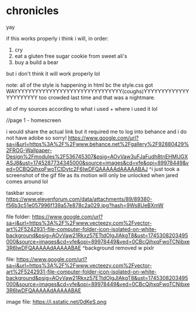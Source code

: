 # chronicles
yay

if this works properly i think i will, in order:
1. cry
2. eat a gluten free sugar cookie from sweet ali's
3. buy a build a bear

but i don't think it will work properly lol

note: all of the style is happening in html bc the style.css got WAYYYYYYYYYYYYYYYYYYYYYYYYYYYYYYY(coughs)YYYYYYYYYYYYYYYYYYYYYY too crowded last time and that was a nightmare.




all of my sources according to what i used + where i used it lol

//page 1 - homescreen 

i would share the actual link but it required me to log into behance and i do not have adobe so sorry!
https://www.google.com/url?sa=i&url=https%3A%2F%2Fwww.behance.net%2Fgallery%2F92880429%2FROG-Wallpaper-Design%2Fmodules%2F536745307&psig=AOvVaw3uFJaFudh8tnEHMUGXASJ8&ust=1745287734345000&source=images&cd=vfe&opi=89978449&ved=0CBQQjhxqFwoTCIDvtc2F6IwDFQAAAAAdAAAAABAJ 
^i just took a screenshot of the gif file as its motion will only be unlocked when jared comes around lol

taskbar source:
https://www.elevenforum.com/data/attachments/89/89380-f56b3c51e057996f139a57e878c2a029.jpg?hash=9Ws8UeBXmW

file folder:
https://www.google.com/url?sa=i&url=https%3A%2F%2Fwww.vecteezy.com%2Fvector-art%2F5242931-file-computer-folder-icon-isolated-on-white-background&psig=AOvVaw21Rkxz57ETtdOlgJlAkgT8&ust=1745308203495000&source=images&cd=vfe&opi=89978449&ved=0CBcQjhxqFwoTCNibxe3R6IwDFQAAAAAdAAAAABAE 
^background removed w pixlr

file:
https://www.google.com/url?sa=i&url=https%3A%2F%2Fwww.vecteezy.com%2Fvector-art%2F5242931-file-computer-folder-icon-isolated-on-white-background&psig=AOvVaw21Rkxz57ETtdOlgJlAkgT8&ust=1745308203495000&source=images&cd=vfe&opi=89978449&ved=0CBcQjhxqFwoTCNibxe3R6IwDFQAAAAAdAAAAABAE 

image file:
https://i.sstatic.net/0dKeS.png




























